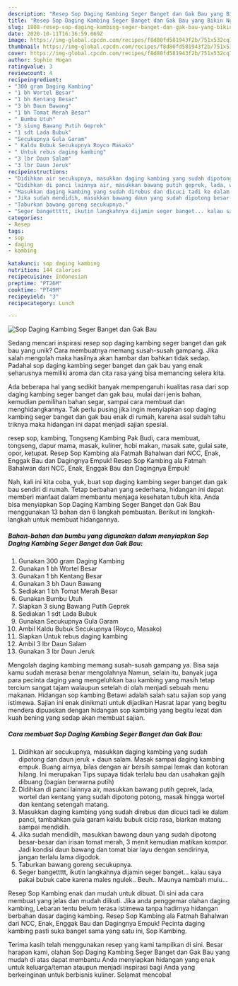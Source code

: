 ```yaml
---
description: "Resep Sop Daging Kambing Seger Banget dan Gak Bau yang Bikin Ngiler"
title: "Resep Sop Daging Kambing Seger Banget dan Gak Bau yang Bikin Ngiler"
slug: 1808-resep-sop-daging-kambing-seger-banget-dan-gak-bau-yang-bikin-ngiler
date: 2020-10-11T16:36:59.069Z
image: https://img-global.cpcdn.com/recipes/f8d80fd581943f2b/751x532cq70/sop-daging-kambing-seger-banget-dan-gak-bau-foto-resep-utama.jpg
thumbnail: https://img-global.cpcdn.com/recipes/f8d80fd581943f2b/751x532cq70/sop-daging-kambing-seger-banget-dan-gak-bau-foto-resep-utama.jpg
cover: https://img-global.cpcdn.com/recipes/f8d80fd581943f2b/751x532cq70/sop-daging-kambing-seger-banget-dan-gak-bau-foto-resep-utama.jpg
author: Sophie Hogan
ratingvalue: 3
reviewcount: 4
recipeingredient:
- "300 gram Daging Kambing"
- "1 bh Wortel Besar"
- "1 bh Kentang Besar"
- "3 bh Daun Bawang"
- "1 bh Tomat Merah Besar"
- " Bumbu Utuh"
- "3 siung Bawang Putih Geprek"
- "1 sdt Lada Bubuk"
- "Secukupnya Gula Garam"
- " Kaldu Bubuk Secukupnya Royco Masako"
- " Untuk rebus daging kambing"
- "3 lbr Daun Salam"
- "3 lbr Daun Jeruk"
recipeinstructions:
- "Didihkan air secukupnya, masukkan daging kambing yang sudah dipotong dan daun jeruk + daun salam. Masak sampai daging kambing empuk. Buang airnya, bilas dengan air bersih sampai lemak dan kotoran hilang. Ini merupakan Tips supaya tidak terlalu bau dan usahakan gajih dibuang (bagian berwarna putih)"
- "Didihkan di panci lainnya air, masukkan bawang putih geprek, lada, wortel dan kentang yang sudah dipotong potong, masak hingga wortel dan kentang setengah matang."
- "Masukkan daging kambing yang sudah direbus dan dicuci tadi ke dalam panci, tambahkan gula garam kaldu bubuk cicip rasa, biarkan matang sampai mendidih."
- "Jika sudah mendidih, masukkan bawang daun yang sudah dipotong besar-besar dan irisan tomat merah, 3 menit kemudian matikan kompor. Jadi kondisi daun bawang dan tomat biar layu dengan sendirinya, jangan terlalu lama digodok."
- "Taburkan bawang goreng secukupnya."
- "Seger bangettttt, ikutin langkahnya dijamin seger banget... kalau saya pakai bubuk cabe karena males ngulek.. Beuh.. Maunya nambah mulu..."
categories:
- Resep
tags:
- sop
- daging
- kambing

katakunci: sop daging kambing 
nutrition: 144 calories
recipecuisine: Indonesian
preptime: "PT26M"
cooktime: "PT49M"
recipeyield: "3"
recipecategory: Lunch

---
```



![Sop Daging Kambing Seger Banget dan Gak Bau](https://img-global.cpcdn.com/recipes/f8d80fd581943f2b/751x532cq70/sop-daging-kambing-seger-banget-dan-gak-bau-foto-resep-utama.jpg)

Sedang mencari inspirasi resep sop daging kambing seger banget dan gak bau yang unik? Cara membuatnya memang susah-susah gampang. Jika salah mengolah maka hasilnya akan hambar dan bahkan tidak sedap. Padahal sop daging kambing seger banget dan gak bau yang enak seharusnya memiliki aroma dan cita rasa yang bisa memancing selera kita.

Ada beberapa hal yang sedikit banyak mempengaruhi kualitas rasa dari sop daging kambing seger banget dan gak bau, mulai dari jenis bahan, kemudian pemilihan bahan segar, sampai cara membuat dan menghidangkannya. Tak perlu pusing jika ingin menyiapkan sop daging kambing seger banget dan gak bau enak di rumah, karena asal sudah tahu triknya maka hidangan ini dapat menjadi sajian spesial.

resep sop, kambing, Tongseng Kambing Pak Budi, cara membuat, tongseng, dapur mama, masak, kuliner, hobi makan, masak sate, gulai sate, opor, ketupat. Resep Sop Kambing ala Fatmah Bahalwan dari NCC, Enak, Enggak Bau dan Dagingnya Empuk! Resep Sop Kambing ala Fatmah Bahalwan dari NCC, Enak, Enggak Bau dan Dagingnya Empuk!


Nah, kali ini kita coba, yuk, buat sop daging kambing seger banget dan gak bau sendiri di rumah. Tetap berbahan yang sederhana, hidangan ini dapat memberi manfaat dalam membantu menjaga kesehatan tubuh kita. Anda bisa menyiapkan Sop Daging Kambing Seger Banget dan Gak Bau menggunakan 13 bahan dan 6 langkah pembuatan. Berikut ini langkah-langkah untuk membuat hidangannya.

<!--inarticleads1-->

##### Bahan-bahan dan bumbu yang digunakan dalam menyiapkan Sop Daging Kambing Seger Banget dan Gak Bau:

1. Gunakan 300 gram Daging Kambing
1. Gunakan 1 bh Wortel Besar
1. Gunakan 1 bh Kentang Besar
1. Gunakan 3 bh Daun Bawang
1. Sediakan 1 bh Tomat Merah Besar
1. Gunakan  Bumbu Utuh
1. Siapkan 3 siung Bawang Putih Geprek
1. Sediakan 1 sdt Lada Bubuk
1. Gunakan Secukupnya Gula Garam
1. Ambil  Kaldu Bubuk Secukupnya (Royco, Masako)
1. Siapkan  Untuk rebus daging kambing
1. Ambil 3 lbr Daun Salam
1. Gunakan 3 lbr Daun Jeruk


Mengolah daging kambing memang susah-susah gampang ya. Bisa saja kamu sudah merasa benar mengolahnya Namun, selain itu, banyak juga para pecinta daging yang mengeluhkan bau kambing yang masih tetap tercium sangat tajam walaupun setelah di olah menjadi sebuah menu makanan. Hidangan sop kambing Betawi adalah salah satu sajian sop yang istimewa. Sajian ini enak dinikmati untuk dijadikan Hasrat lapar yang begitu mendera dipuaskan dengan hidangan sop kambing yang begitu lezat dan kuah bening yang sedap akan membuat sajian. 

<!--inarticleads2-->

##### Cara membuat Sop Daging Kambing Seger Banget dan Gak Bau:

1. Didihkan air secukupnya, masukkan daging kambing yang sudah dipotong dan daun jeruk + daun salam. Masak sampai daging kambing empuk. Buang airnya, bilas dengan air bersih sampai lemak dan kotoran hilang. Ini merupakan Tips supaya tidak terlalu bau dan usahakan gajih dibuang (bagian berwarna putih)
1. Didihkan di panci lainnya air, masukkan bawang putih geprek, lada, wortel dan kentang yang sudah dipotong potong, masak hingga wortel dan kentang setengah matang.
1. Masukkan daging kambing yang sudah direbus dan dicuci tadi ke dalam panci, tambahkan gula garam kaldu bubuk cicip rasa, biarkan matang sampai mendidih.
1. Jika sudah mendidih, masukkan bawang daun yang sudah dipotong besar-besar dan irisan tomat merah, 3 menit kemudian matikan kompor. Jadi kondisi daun bawang dan tomat biar layu dengan sendirinya, jangan terlalu lama digodok.
1. Taburkan bawang goreng secukupnya.
1. Seger bangettttt, ikutin langkahnya dijamin seger banget... kalau saya pakai bubuk cabe karena males ngulek.. Beuh.. Maunya nambah mulu...


Resep Sop Kambing enak dan mudah untuk dibuat. Di sini ada cara membuat yang jelas dan mudah diikuti. Jika anda penggemar olahan daging kambing, Lebaran tentu belum terasa istimewa tanpa hadirnya hidangan berbahan dasar daging kambing. Resep Sop Kambing ala Fatmah Bahalwan dari NCC, Enak, Enggak Bau dan Dagingnya Empuk! Pecinta daging kambing pasti suka banget sama yang satu ini, Sop Kambing. 

Terima kasih telah menggunakan resep yang kami tampilkan di sini. Besar harapan kami, olahan Sop Daging Kambing Seger Banget dan Gak Bau yang mudah di atas dapat membantu Anda menyiapkan hidangan yang enak untuk keluarga/teman ataupun menjadi inspirasi bagi Anda yang berkeinginan untuk berbisnis kuliner. Selamat mencoba!

